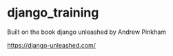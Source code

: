 # django_training

Built on the book django unleashed by Andrew Pinkham

https://django-unleashed.com/
